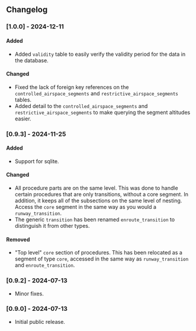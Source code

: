 ## Changelog

### [1.0.0] - 2024-12-11

#### Added

- Added `validity` table to easily verify the validity period for the data in the database.

#### Changed

- Fixed the lack of foreign key references on the `controlled_airspace_segments` and `restrictive_airspace_segments` tables.
- Added detail to the `controlled_airspace_segments` and `restrictive_airspace_segments` to make querying the segment altitudes easier.

### [0.9.3] - 2024-11-25

#### Added

- Support for sqlite.

#### Changed

- All procedure parts are on the same level. This was done to handle certain procedures that are only transitions, without a core segment. In addition, it keeps all of the subsections on the same level of nesting. Access the `core` segment in the same way as you would a `runway_transition`.
- The generic `transition` has been renamed `enroute_transition` to distinguish it from other types.

#### Removed

- "Top level" `core` section of procedures. This has been relocated as a segment of type `core`, accessed in the same way as `runway_transition` and `enroute_transition`.

### [0.9.2] - 2024-07-13

- Minor fixes.

### [0.9.0] - 2024-07-13

- Initial public release.
